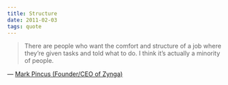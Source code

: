 ```yaml
---
title: Structure
date: 2011-02-03
tags: quote
---
```


> There are people who want the comfort and structure of a job where they’re given tasks and told what to do. I think it’s actually a minority of people.

— [Mark Pincus (Founder/CEO of Zynga)](http://www.nytimes.com/2010/01/31/business/31corner.html)

